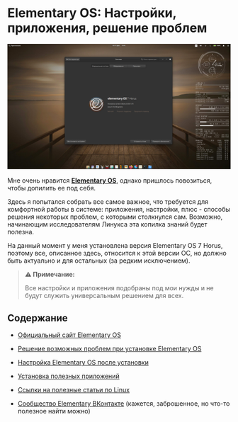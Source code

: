 # Elementary OS: Настройки, приложения, решение проблем

![elementary-desktop](https://github.com/ded-ared/eos-all-about/blob/main/images/elementary-desktop-1.png)

Мне очень нравится [**Elementary OS**](https://elementary.io), однако пришлось повозиться, чтобы допилить ее под себя.

Здесь я попытался собрать все самое важное, что требуется для комфортной работы в системе: приложения, настройки, плюс - способы решения некоторых проблем, с которыми столкнулся сам. Возможно, начинающим исследователям Линукса эта копилка знаний будет полезна.

На данный момент у меня установлена версия Elementary OS 7 Horus, поэтому все, описанное здесь, относится к этой версии ОС, но должно быть актуально и для остальных (за редким исключением).

> **⚠️ Примечание:**
> 
> Все настройки и приложения подобраны под мои нужды и не будут служить универсальным решением для всех.

## Содержание

* [Официальный сайт Elementary OS](https://elementary.io)

* [Решение возможных проблем при установке Elementary OS](/before-install.md#решение-возможных-проблем-при-установке-elementary-os)

* [Настройка Elementary OS после установки](/after-install.md#настройка-elementary-os-после-установки)

* [Установка полезных приложений](/useful-apps.md#установка-полезных-приложений)

* [Ссылки на полезные статьи по Linux](/useful-links.md#ссылки-на-полезные-статьи-по-linux)

* [Сообщество Elementary ВКонтакте](https://vk.com/elementary_os) (кажется, заброшенное, но что-то полезное найти можно)
